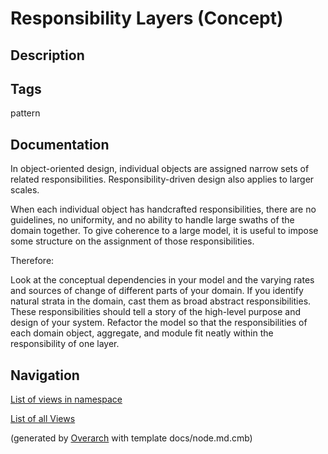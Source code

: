 
# Responsibility Layers (Concept)
## Description



## Tags
pattern

## Documentation
In object-oriented design, individual objects are assigned narrow sets of
related responsibilities. Responsibility-driven design also applies to larger
scales.

When each individual object has handcrafted responsibilities, there are no
guidelines, no  uniformity, and no ability to handle large swaths of the
domain together. To give coherence to a large model, it is useful to impose
some structure on the assignment of those responsibilities.

Therefore:

Look at the conceptual dependencies in your model and the varying rates and
sources of change of different parts of your domain. If you identify natural
strata in the domain, cast them as broad abstract responsibilities. These
responsibilities should tell a story of the high-level purpose and design of
your system. Refactor the model so that the responsibilities of each domain
object, aggregate, and module fit neatly within the responsibility of one
layer.


## Navigation
[List of views in namespace](./views-in-namespace.md)

[List of all Views](../../../views.md)


(generated by [Overarch](https://github.com/soulspace-org/overarch) with template docs/node.md.cmb)
